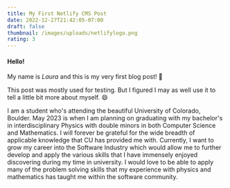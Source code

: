 ```yaml
---
title: My First Netlify CMS Post
date: 2022-12-27T21:42:05-07:00
draft: false
thumbnail: /images/uploads/netlifylogo.png
rating: 3
---
```

#### Hello!

My name is *Laura* and this is my very first blog post! :tada:

T﻿his post was mostly used for testing. But I figured I may as well use it to tell a little bit more about myself. :smile:

I﻿ am a student who's attending the beautiful University of Colorado, Boulder. May 2023 is when I am planning on graduating with my bachelor's in interdisciplinary Physics with double minors in both Computer Science and Mathematics. I will forever be grateful for the wide breadth of applicable knowledge that CU has provided me with. Currently, I want to grow my career into the Software Industry which would allow me to further develop and apply the various skills that I have immensely enjoyed discovering during my time in university. I would love to be able to apply many of the problem solving skills that my experience with physics and mathematics has taught me within the software community.